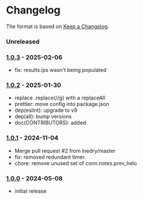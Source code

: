 # Changelog

The format is based on [Keep a Changelog](https://keepachangelog.com/).

### Unreleased

### [1.0.3] - 2025-02-06

- fix: results.ips wasn't being populated

### [1.0.2] - 2025-01-30

- replace .replace(//g) with a replaceAll
- prettier: move config into package.json
- dep(eslint): upgrade to v9
- dep(all): bump versions
- doc(CONTRIBUTORS): added

### [1.0.1] - 2024-11-04

- Merge pull request #2 from lnedry/master
- fix: removed redundant timer.
- chore: remove unused set of conn.notes.prev_helo

### [1.0.0] - 2024-05-08

- initial release

[1.0.0]: https://github.com/haraka/haraka-plugin-helo.checks/releases/tag/v1.0.0
[1.0.1]: https://github.com/haraka/haraka-plugin-helo.checks/releases/tag/v1.0.1
[1.0.2]: https://github.com/haraka/haraka-plugin-helo.checks/releases/tag/v1.0.2
[1.0.3]: https://github.com/haraka/haraka-plugin-helo.checks/releases/tag/v1.0.3
